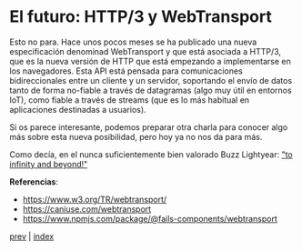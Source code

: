 # El futuro: HTTP/3 y WebTransport

Esto no para. Hace unos pocos meses se ha publicado una nueva especificación denominad WebTransport y que está asociada
a HTTP/3, que es la nueva versión de HTTP que está empezando a implementarse en los navegadores. Esta API está pensada
para comunicaciones bidireccionales entre un cliente y un servidor, soportando el envío de datos tanto de forma 
no-fiable a través de datagramas (algo muy útil en entornos IoT), como fiable a través de streams (que es lo más 
habitual en aplicaciones destinadas a usuarios).

Si os parece interesante, podemos preparar otra charla para conocer algo más sobre esta nueva posibilidad, pero hoy ya
no nos da para más.

Como decía, en el nunca suficientemente bien valorado Buzz Lightyear: ["to infinity and beyond!"](https://www.youtube.com/watch?v=LdMb9D9WF5k)

**Referencias**:

- https://www.w3.org/TR/webtransport/
- https://caniuse.com/webtransport
- https://www.npmjs.com/package/@fails-components/webtransport

[prev](CH-12.md) | [index](README.md)